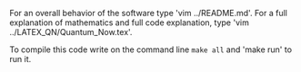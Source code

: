 For an overall behavior of the software type 'vim ../README.md'. For a full explanation of mathematics
and full code explanation, type 'vim ../LATEX_QN/Quantum_Now.tex'.

To compile this code write on the command line `make all` and 'make run' to run it.
